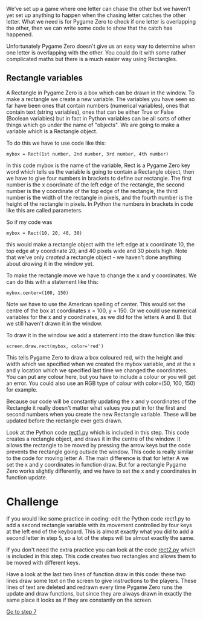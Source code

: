 We've set up a game where one letter can chase the other but we haven't yet set up anything to happen when the chasing letter catches the other letter. What we need is for Pygame Zero to check if one letter is overlapping the other, then we can write some code to show that the catch has happened.

Unfortunately Pygame Zero doesn't give us an easy way to determine when one letter is overlapping with the other. You could do it with some rather complicated maths but there is a much easier way using Rectangles.

Rectangle variables
-------------------

A Rectangle in Pygame Zero is a box which can be drawn in the window. To make a rectangle we create a new variable. The variables you have seen so far have been ones that contain numbers (numerical variables), ones that contain text (string variables), ones that can be either True or False (Boolean variables) but in fact in Python variables can be all sorts of other things which go  under the name of "objects". We are going to make a variable which is a Rectangle object.

To do this we have to use code like this:

```mybox = Rect(1st number, 2nd number, 3rd number, 4th number)```

In this code mybox is the name of the variable, Rect is a Pygame Zero key word which tells us the variable is going to contain a Rectangle object, then we have to give four numbers in brackets to define our rectangle. The first number is the x coordinate of the left edge of the rectangle, the second number is the y coordinate of the top edge of the rectangle, the third number is the width of the rectangle in pixels, and the fourth number is the height of the rectangle in pixels. In Python the numbers in brackets in code like this are called parameters.

So if my code was

```mybox = Rect(10, 20, 40, 30)```

this would make a rectangle object with the left edge at x coordinate 10, the top edge at y coordinate 20, and 40 pixels wide and 30 pixels high. Note that we've only *created* a rectangle object - we haven't done anything about *drawing* it in the window yet.

To make the rectangle move we have to change the x and y coordinates. We can do this with a statement like this:

```mybox.center=(100, 150)```

Note we have to use the American spelling of center. This would set the centre of the box at coordinates x = 100, y = 150. Or we could use numerical variables for the x and y coordinates, as we did for the letters A and B. But we still haven't drawn it in the window.

To draw it in the window we add a statement into the draw function like this:

```screen.draw.rect(mybox, color='red')```

This tells Pygame Zero to draw a box coloured red, with the height and width which we specified when we created the mybox variable, and at the x and y location which we specified last time we changed the coordinates. You can put any colour here, but you have to include a colour or you will get an error. You could also use an RGB type of colour with color=(50, 100, 150) for example.

Because our code will be constantly updating the x and y coordinates of the Rectangle it really doesn't matter what values you put in for the first and second numbers when you create the new Rectangle variable. These will be updated before the rectangle ever gets drawn.

Look at the Python code [rect1.py](rect1.py) which is included in this step. This code creates a rectangle object, and draws it in the centre of the window. It allows the rectangle to be moved by pressing the arrow keys but the code prevents the rectangle going outside the window. This code is really similar to the code for moving letter A. The main difference is that for letter A we set the x and y coordinates in function draw. But for a rectangle Pygame Zero works slightly differently, and we have to set the x and y coordinates in function update.

Challenge
=========
If you would like some practice in coding: edit the Python code rect1.py to add a second rectangle variable with its movement controlled by four keys at the left end of the keyboard. This is almost exactly what you did to add a second letter in step 5, so a lot of the steps will be almost exactly the same.

If you don't need the extra practice you can look at the code [rect2.py](rect2.py) which is included in this step. This code creates two rectangles and allows them to be moved with different keys. 

Have a look at the last two lines of function draw in this code: these two lines draw some text on the screen to give instructions to the players. These lines of text are deleted and redrawn every time Pygame Zero runs the update and draw functions, but since they are always drawn in exactly the same place it looks as if they are constantly on the screen.


[Go to step 7](../Step7-collision)